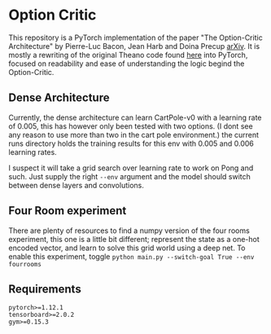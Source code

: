 # Option Critic
This repository is a PyTorch implementation of the paper "The Option-Critic Architecture" by Pierre-Luc Bacon, Jean Harb and Doina Precup [arXiv](https://arxiv.org/abs/1609.05140). It is mostly a rewriting of the original Theano code found [here](https://github.com/jeanharb/option_critic) into PyTorch, focused on readability and ease of understanding the logic begind the Option-Critic.


## Dense Architecture
Currently, the dense architecture can learn CartPole-v0 with a learning rate of 0.005, this has however only been tested with two options. (I dont see any reason to use more than two in the cart pole environment.) the current runs directory holds the training results for this env with 0.005 and 0.006 learning rates.

I suspect it will take a grid search over learning rate to work on Pong and such. Just supply the right
```--env```
argument and the model should switch between dense layers and convolutions.

## Four Room experiment
There are plenty of resources to find a numpy version of the four rooms experiment, this one is a little bit different; represent the state as a one-hot encoded vector, and learn to solve this grid world using a deep net. To enable this experiment, toggle
```python main.py --switch-goal True --env fourrooms```

## Requirements

```
pytorch>=1.12.1
tensorboard>=2.0.2
gym>=0.15.3
```
